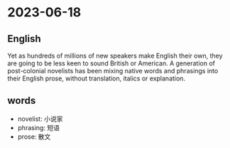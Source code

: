 # 2023-06-18

## English
Yet as hundreds of millions of new
speakers make English their own, they are
going to be less keen to sound British or
American. A generation of post-colonial
novelists has been mixing native words
and phrasings into their English prose,
without translation, italics or explanation.


## words
* novelist: 小说家
* phrasing: 短语
* prose: 散文
